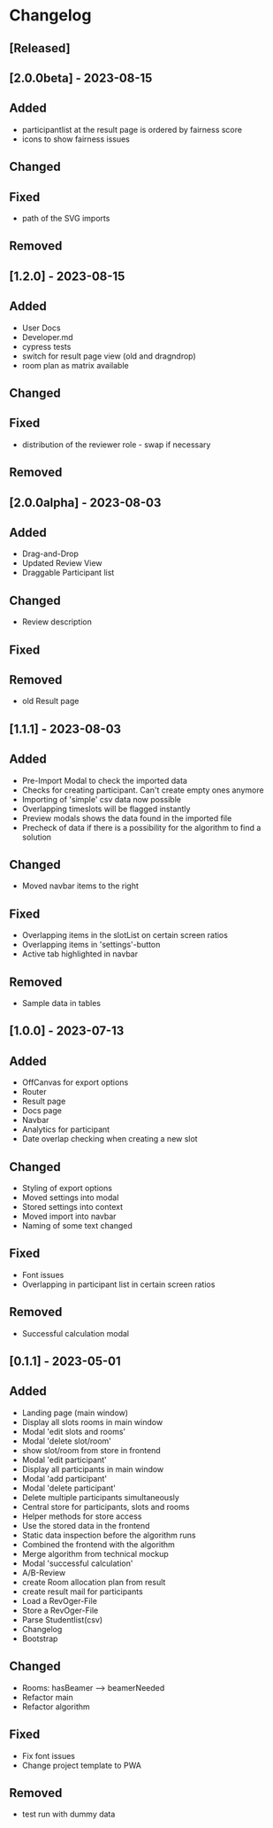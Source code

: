 # Changelog

## [Released]

## [2.0.0beta] - 2023-08-15

## Added
- participantlist at the result page is ordered by fairness score
- icons to show fairness issues

## Changed

## Fixed
- path of the SVG imports
## Removed

## [1.2.0] - 2023-08-15

## Added
- User Docs
- Developer.md
- cypress tests
- switch for result page view (old and dragndrop)
- room plan as matrix available

## Changed

## Fixed
- distribution of the reviewer role - swap if necessary

## Removed

## [2.0.0alpha] - 2023-08-03

## Added
- Drag-and-Drop
- Updated Review View
- Draggable Participant list

## Changed
- Review description

## Fixed

## Removed
- old Result page

## [1.1.1] - 2023-08-03

## Added
- Pre-Import Modal to check the imported data
- Checks for creating participant. Can't create empty ones anymore
- Importing of 'simple' csv data now possible
- Overlapping timeslots will be flagged instantly
- Preview modals shows the data found in the imported file
- Precheck of data if there is a possibility for the algorithm to find a solution

## Changed
- Moved navbar items to the right

## Fixed
- Overlapping items in the slotList on certain screen ratios
- Overlapping items in 'settings'-button
- Active tab highlighted in navbar

## Removed
- Sample data in tables

## [1.0.0] - 2023-07-13

## Added
- OffCanvas for export options
- Router
- Result page
- Docs page
- Navbar
- Analytics for participant
- Date overlap checking when creating a new slot

## Changed
- Styling of export options
- Moved settings into modal
- Stored settings into context
- Moved import into  navbar
- Naming of some text changed

## Fixed
- Font issues
- Overlapping in participant list in certain screen ratios

## Removed
- Successful calculation modal

## [0.1.1] - 2023-05-01

## Added

- Landing page (main window)
- Display all slots rooms in main window
- Modal 'edit slots and rooms'
- Modal 'delete slot/room'
- show slot/room from store in frontend
- Modal 'edit participant'
- Display all participants in main window
- Modal 'add participant'
- Modal 'delete participant'
- Delete multiple participants simultaneously
- Central store for participants, slots and rooms
- Helper methods for store access
- Use the stored data in the frontend
- Static data inspection before the algorithm runs
- Combined the frontend with the algorithm
- Merge algorithm from technical mockup
- Modal 'successful calculation'
- A/B-Review
- create Room allocation plan from result
- create result mail for participants
- Load a RevOger-File
- Store a RevOger-File
- Parse Studentlist(csv)
- Changelog
- Bootstrap

## Changed
- Rooms: hasBeamer --> beamerNeeded
- Refactor main
- Refactor algorithm

## Fixed
- Fix font issues
- Change project template to PWA

## Removed
- test run with dummy data